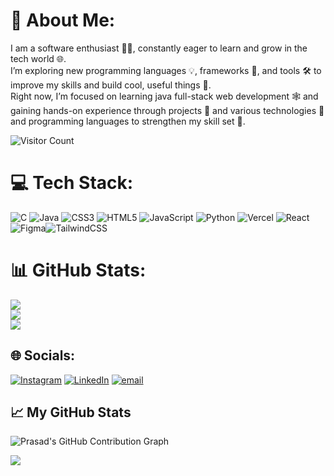 # 💫 About Me:
I am a software enthusiast 👨‍💻, constantly eager to learn and grow in the tech world 🌐.<br>I’m exploring new programming languages 💡, frameworks 🧩, and tools 🛠️ to improve my skills and build cool, useful things 🚀. <br>Right now, I’m focused on learning java full-stack web development 🕸️ and gaining hands-on experience through projects 📂 and various technologies 💾 and programming languages to strengthen my skill set 🧠.


![Visitor Count](https://komarev.com/ghpvc/?username=ShettyPrasad28&label=Profile%20Views&color=0e75b6&style=flat)





# 💻 Tech Stack:
![C](https://img.shields.io/badge/c-%2300599C.svg?style=for-the-badge&logo=c&logoColor=white) ![Java](https://img.shields.io/badge/java-%23ED8B00.svg?style=for-the-badge&logo=openjdk&logoColor=white) ![CSS3](https://img.shields.io/badge/css3-%231572B6.svg?style=for-the-badge&logo=css3&logoColor=white) ![HTML5](https://img.shields.io/badge/html5-%23E34F26.svg?style=for-the-badge&logo=html5&logoColor=white) ![JavaScript](https://img.shields.io/badge/javascript-%23323330.svg?style=for-the-badge&logo=javascript&logoColor=%23F7DF1E) ![Python](https://img.shields.io/badge/python-3670A0?style=for-the-badge&logo=python&logoColor=ffdd54) ![Vercel](https://img.shields.io/badge/vercel-%23000000.svg?style=for-the-badge&logo=vercel&logoColor=white) ![React](https://img.shields.io/badge/react-%2320232a.svg?style=for-the-badge&logo=react&logoColor=%2361DAFB) ![Figma](https://img.shields.io/badge/figma-%23F24E1E.svg?style=for-the-badge&logo=figma&logoColor=white)![TailwindCSS](https://img.shields.io/badge/tailwindcss-%2338B2AC.svg?style=for-the-badge&logo=tailwind-css&logoColor=white)


# 📊 GitHub Stats:
![](https://github-readme-stats.vercel.app/api?username=ShettyPrasad28&theme=radical&hide_border=false&include_all_commits=true&count_private=true)<br/>
![](https://nirzak-streak-stats.vercel.app/?user=ShettyPrasad28&theme=radical&hide_border=false)<br/>
![](https://github-readme-stats.vercel.app/api/top-langs/?username=ShettyPrasad28&theme=radical&hide_border=false&include_all_commits=true&count_private=true&layout=compact)


## 🌐 Socials:
[![Instagram](https://img.shields.io/badge/Instagram-%23E4405F.svg?logo=Instagram&logoColor=white)](https://instagram.com/i_prasad_shetty) [![LinkedIn](https://img.shields.io/badge/LinkedIn-%230077B5.svg?logo=linkedin&logoColor=white)](https://linkedin.com/in/PrasadShetty) [![email](https://img.shields.io/badge/Email-D14836?logo=gmail&logoColor=white)](mailto:prasaducshetty@gmail.com) 


## 📈 My GitHub Stats

![Prasad's GitHub Contribution Graph](https://github-readme-activity-graph.vercel.app/graph?username=ShettyPrasad28&theme=github-dark)






[![](https://visitcount.itsvg.in/api?id=ShettyPrasad28&icon=0&color=13)](https://visitcount.itsvg.in)

